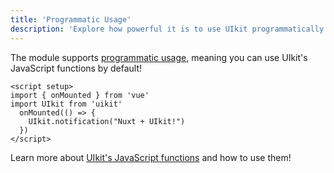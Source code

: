 ```yaml
---
title: 'Programmatic Usage'
description: 'Explore how powerful it is to use UIkit programmatically!'
---
```


The module supports [programmatic usage](https://getuikit.com/docs/javascript#programmatic-use), meaning you can use UIkit's JavaScript functions by default!

```vue
<script setup>
import { onMounted } from 'vue'
import UIkit from 'uikit'
  onMounted(() => {
    UIkit.notification("Nuxt + UIkit!")
  })
</script>
```

Learn more about [UIkit's JavaScript functions](https://getuikit.com/docs/javascript) and how to use them!
